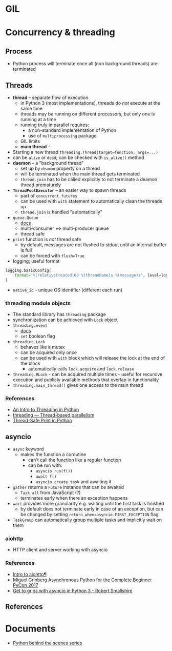 # GIL
# Concurrency & threading
## Process
- Python process will terminate once all (non background threads) are terminated
## Threads
- **thread** – separate flow of execution
	- in Python 3 (most implementations), threads do _not_ execute at the same time
	- threads may be running on different processors, but only one is running at a time
	- running truly in parallel requires:
		- a non-standard implementation of Python
		- use of `multiprocessing` package
	- GIL limits 
	- **main thread** – 
- Starting a new thread `threading.Thread(target=function, args=...)`
- can be `alive` or `dead`; can be checked with `is_alive()` method
- **daemon** – a "background thread"
	- set up by `deamon` property on a thread
	- will be terminated when the main thread gets terminated
	- `thread.join` has to be called explicitly to not terminate a deamon thread prematurely
- **`ThreadPoolExecutor`** – an easier way to spawn threads
	- part of `concurrent.futures`
	- can be used with `with` statement to automatically clean the threads up
	- `thread.join` is handled "automatically"
- `queue.Queue` 
	- [docs](https://docs.python.org/3/library/queue.html#module-queue)
	- multi-consumer <=> multi-producer queue
	- thread safe
- `print` function is _not_ thread safe
	- by default, messages are not flushed to stdout until an internal buffer is full
	- can be forced with `flush=True`
- logging; useful format
```python
logging.basicConfig(
    format="%(relativeCreated)6d %(threadName)s %(message)s", level=logging.DEBUG
)
```
- `native_id` – unique OS identifier (different each run)

### threading module objects
- The standard library has `threading` package
- synchronization can be achieved with `Lock` object
- `threading.event`
	- [docs](https://docs.python.org/3/library/threading.html#event-objects)
	- `set` boolean flag
- `threading.Lock`
	- behaves like a mutex
	- can be acquired only once
	- can be used with `with` block which will release the lock at the end of the block
		- automatically calls `lock.acquire` and `lock.release`
- `threading.RLock`
		- can be acquired multiple times
		- useful for recursive execution and publicly available methods that overlap in functionality
- `threading.main_thread()` gives one access to the main thread
### References
- [An Intro to Threading in Python](https://realpython.com/intro-to-python-threading/)
- [threading — Thread-based parallelism](https://docs.python.org/3/library/threading.html#module-threading)
- [Thread-Safe Print in Python](https://superfastpython.com/thread-safe-print-in-python/)

## asyncio
- `async` keyword
	- makes the function a coroutine
		- can't call the function like a regular function
		- can be run with:
			- `asyncio.run(f())`
			- `await f()`
			- `asyncio.create_task` and awaiting it
- `gather` returns a `Future` instance that can be awaited
	- `Task.all` from JavaScript (?)
	- terminates early when there an exception happens
- `wait` provides more granularity e.g. waiting until the first task is finished
	- by default does not terminate early in case of an exception, but can be changed by setting `return_when=asyncio.FIRST_EXCEPTION` flag
- `TaskGroup` can automatically group multiple tasks and implicitly wait on them
### aiohttp
- HTTP client and server working with asyncio
### References
- [Intro to aiohttp¶](https://us-pycon-2019-tutorial.readthedocs.io/aiohttp_intro.html#intro-to-aiohttp)
- [Miguel Grinberg Asynchronous Python for the Complete Beginner PyCon 2017](https://www.youtube.com/watch?v=iG6fr81xHKA)
- [Get to grips with asyncio in Python 3 - Robert Smallshire](https://www.youtube.com/watch?v=M-UcUs7IMIM)
  
## References

# Documents
- [Python behind the scenes series](https://tenthousandmeters.com/tag/python-behind-the-scenes/)
